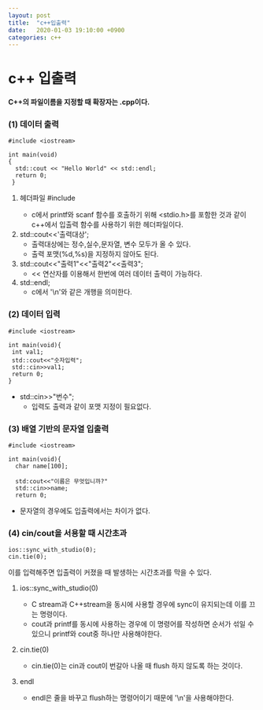 ```yaml
---
layout: post
title:  "c++입출력"
date:   2020-01-03 19:10:00 +0900
categories: c++
---
```


# c++ 입출력

__C++의 파일이름을 지정할 때 확장자는 .cpp이다.__


### (1) 데이터 출력

```
#include <iostream>

int main(void)
{
  std::cout << "Hello World" << std::endl;
  return 0;
 }
 ```
 
  1. 헤더파일 #include <iostream>
     - c에서 printf와 scanf 함수를 호출하기 위해 <stdio.h>를 포함한 것과 같이 c++에서 입출력 함수를 사용하기 위한 헤더파일이다.
  2. std::cout<<'출력대상';
     - 출력대상에는 정수,실수,문자열, 변수 모두가 올 수 있다. 
     - 출력 포맷(%d,%s)을 지정하지 않아도 된다.
  3. std::cout<<"출력1"<<"출력2"<<출력3";
     - << 연산자를 이용해서 한번에 여러 데이터 출력이 가능하다. 
  4. std::endl;
     - c에서 '\n'와 같은 개행을 의미한다. 
 
 
 
### (2) 데이터 입력
 ```
 #include <iostream>
 
 int main(void){
  int val1;
  std::cout<<"숫자입력";
  std::cin>>val1;
  return 0;
 }
```

  - std::cin>>"번수";
     - 입력도 출력과 같이 포맷 지정이 필요없다. 


### (3) 배열 기반의 문자열 입출력
```
#include <iostream>

int main(void){
  char name[100];
  
  std:cout<<"이름은 무엇입니까?"
  std::cin>>name;
  return 0;
 ```
 
  - 문자열의 경우에도 입출력에서는 차이가 없다. 
  
  
 ### (4) cin/cout을 서용할 때 시간초과
 
 ```
 ios::sync_with_studio(0);
 cin.tie(0);
 ```
 이를 입력해주면 입출력이 커졌을 때 발생하는 시간초과를 막을 수 있다. 
 
 1. ios::sync_with_studio(0) 
    - C stream과 C++stream을 동시에 사용할 경우에 sync이 유지되는데 이를 끄는 명령이다.
    - cout과 printf를 동시에 사용하는 경우에 이 명령어를 작성하면 순서가 섞일 수 있으니 printf와 cout중 하나만 사용해야한다.
    
 2. cin.tie(0)
    - cin.tie(0)는 cin과 cout이 번갈아 나올 때 flush 하지 않도록 하는 것이다.
 3. endl
    - endl은 줄을 바꾸고 flush하는 명령어이기 때문에 '\n'을 사용해야한다. 
